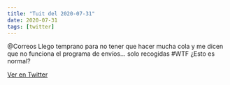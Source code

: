 ```yaml
---
title: "Tuit del 2020-07-31"
date: 2020-07-31
tags: [twitter]
---
```


@Correos Llego temprano para no tener que hacer mucha cola y me dicen que no funciona el programa de envíos... solo recogidas #WTF ¿Esto es normal?



[Ver en Twitter](https://twitter.com/i/web/status/1289096011319848964)
